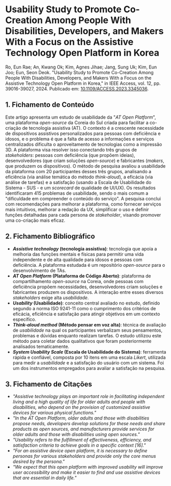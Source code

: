 # Usability Study to Promote Co-Creation Among People With Disabilities, Developers, and Makers With a Focus on the Assistive Technology Open Platform in Korea

Ro, Eun Rae; An, Kwang Ok; Kim, Agnes Jihae; Jang, Sung Uk; Kim, Eun Joo; Eun, Seon Deok. "Usability Study to Promote Co-Creation Among People With Disabilities, Developers, and Makers With a Focus on the Assistive Technology Open Platform in Korea," in IEEE Access, vol. 12, pp. 39016-39027, 2024. Publicado em: [10.1109/ACCESS.2023.3345036](https://doi.org/10.1109/ACCESS.2023.3345036).

## 1. Fichamento de Conteúdo
Este artigo apresenta um estudo de usabilidade da "_AT Open Platform_", uma plataforma _open-source_ da Coreia do Sul criada para facilitar a co-criação de tecnologia assistiva (AT). O contexto é a crescente necessidade de dispositivos assistivos personalizados para pessoas com deficiência e idosos, e o problema é que a falta de acesso a informações e serviços centralizados dificulta o aproveitamento de tecnologias como a impressão 3D. A plataforma visa resolver isso conectando três grupos de _stakeholders_: pessoas com deficiência (que propõem ideias), desenvolvedores (que criam soluções _open-source_) e fabricantes (_makers_, que produzem os dispositivos). O método de pesquisa avaliou a usabilidade da plataforma com 20 participantes desses três grupos, analisando a eficiência (via análise temática do método _think-aloud_), a eficácia (via análise de tarefas) e a satisfação (usando a Escala de Usabilidade do Sistema - SUS - e um _scorecard_ de qualidade de UI/UX). Os resultados identificaram 415 problemas de usabilidade, sendo o mais comum a "dificuldade em compreender o conteúdo do serviço". A pesquisa conclui com recomendações para melhorar a plataforma, como fornecer serviços mais intuitivos, melhorar a redação da UX, simplificar o uso e definir funções detalhadas para cada persona de _stakeholder_, visando promover uma co-criação mais eficaz.

## 2. Fichamento Bibliográfico

- **_Assistive technology_ (tecnologia assistiva)**: tecnologia que apoia a melhoria das funções mentais e físicas para permitir uma vida independente e de alta qualidade para idosos e pessoas com deficiência. A plataforma estudada é um repositório _open-source_ para o desenvolvimento de TAs.   
- **_AT Open Platform_ (Plataforma de Código Aberto)**: plataforma de compartilhamento _open-source_ na Coreia, onde pessoas com deficiência propõem necessidades, desenvolvedores criam soluções e fabricantes produzem os dispositivos. A interação entre esses diversos _stakeholders_ exige alta _usabilidade_. 
- **_Usability_ (Usabilidade)**: conceito central avaliado no estudo, definido segundo a norma ISO 9241-11 como o cumprimento dos critérios de eficácia, eficiência e satisfação para atingir objetivos em um contexto específico. 
- **_Think-aloud method_ (Método pensar em voz alta)**: técnica de avaliação de _usabilidade_ na qual os participantes verbalizam seus pensamentos, problemas e dúvidas enquanto realizam tarefas. O estudo utilizou este método para coletar dados qualitativos que foram posteriormente analisados tematicamente. 
- **_System Usability Scale_ (Escala de Usabilidade do Sistema)**: ferramenta rápida e confiável, composta por 10 itens em uma escala _Likert_, utilizada para medir a _usabilidade_ e a satisfação do usuário com um sistema. Foi um dos instrumentos empregados para avaliar a satisfação na pesquisa. 

## 3. Fichamento de Citações

* _"Assistive technology plays an important role in facilitating independent living and a high quality of life for older adults and people with disabilities, who depend on the provision of customized assistive devices for various physical functions."_ 
* _"In the AT Open Platform, older adults and those with disabilities propose needs, developers develop solutions for these needs and share products as open sources, and manufacturers provide services for older adults and those with disabilities using open sources."_
* _"Usability refers to the fulfillment of effectiveness, efficiency, and satisfaction criteria to achieve goals in a specific context [16]."_
* _"For an assistive device open platform, it is necessary to define personas for various stakeholders and provide only the core menus desired by the persona."_  
* _"We expect that this open platform with improved usability will improve user accessibility and make it easier to find and use assistive devices that are essential in daily life."_  
